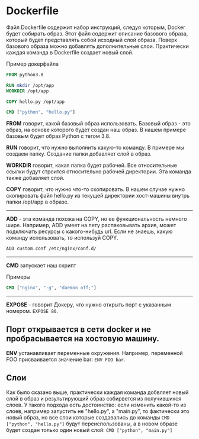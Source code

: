 # Dockerfile

Файл Dockerfile содержит набор инструкций, следуя которым, Docker будет собирать образ. Этот файл содержит описание базового образа, который будет представлять собой исходный слой образа. Поверх базового образа можно добавлять дополнительные слои. Практически каждая команда в Dockerfile создает новый слой.

Пример докерфайла

```dockerfile
FROM python3.8

RUN mkdir /opt/app
WORKDIR /opt/app

COPY hello.py /opt/app

CMD ["python", "hello.py"]
```

__FROM__ говорит, какой базовый образ использовать. Базовый образ - это образ, на основе которого будет создан наш образ. В нашем примере базовым будет образ Python с тегом 3.8.

__RUN__ говорит, что нужно выполнить какую-то команду. В примере мы создаем папку. Создание папки добавляет слой в образ.

__WORKDIR__ говорит, какая папка будет рабочей. Все относительные ссылки будут строится относительно рабочей директории. Эта команда также добавляет слой.

__COPY__ говорит, что нужно что-то скопировать. В нашем случае нужно скопировать файл hello.py из текущей директории хост-машины внутрь папки /opt/app в образе.

---

__ADD__ - эта команда похожа на COPY, но ее функциональность немного шире. Например, ADD умеет на лету распаковывать архив, может подключать ресурсы с какого-нибудь url. Если не знаешь, какую команду использовать, то используй COPY.

```bash
ADD custom.conf /etc/nginx/conf.d/
```

---

__CMD__ запускает наш скрипт

Примеры

```dockerfile
CMD ["nginx", "-g", "daemon off;"]
```

---

__EXPOSE__ - говорит Докеру, что нужно открыть порт с указанным номером. `EXPOSE 80`.

Порт открывается в сети docker и не пробрасывается на хостовую машину.
---

__ENV__ устанавливает переменные окружения. Например, переменной FOO присваивается значение bar: `ENV FOO bar`.

## Слои

Как было сказано выше, практически каждая команда добвляет новый слой в образ и результирующий образ собирвется из получившихся слоев. У такого подхода есть достоинство: если изменить какой-то из слоев, например запустить не "hello.py", а "main.py", то фактически это новый образ, но все слои которые создавались до команды `CMD ["python", "hello.py"]` будут переиспользованы, а в новом образе будет создан только один новый слой: `CMD ["python", "main.py"]`
